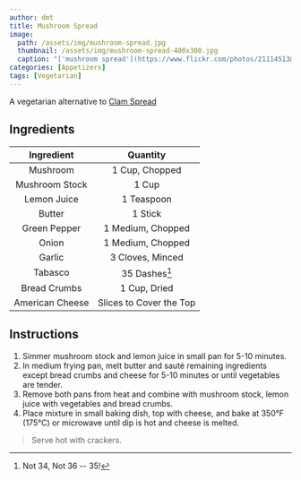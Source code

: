 ```yaml
---
author: dmt
title: Mushroom Spread
image:
  path: /assets/img/mushroom-spread.jpg
  thumbnail: /assets/img/mushroom-spread-400x300.jpg
  caption: "['mushroom spread'](https://www.flickr.com/photos/21114513@N08/3867962030) by [mollyjade](https://www.flickr.com/photos/21114513@N08) is licensed under [CC BY-NC-SA 2.0](https://creativecommons.org/licenses/by-nc-sa/2.0/?ref=ccsearch&atype=rich)"
categories: [Appetizers]
tags: [Vegetarian]
---
```


A vegetarian alternative to [Clam Spread](clam-spread.md)

## Ingredients

| Ingredient | Quantity |
|:-:|:-:|
| Mushroom | 1 Cup, Chopped |
| Mushroom Stock | 1 Cup |
| Lemon Juice | 1 Teaspoon |
| Butter | 1 Stick |
| Green Pepper | 1 Medium, Chopped |
| Onion | 1 Medium, Chopped |
| Garlic | 3 Cloves, Minced |
| Tabasco | 35 Dashes[^1] |
| Bread Crumbs | 1 Cup, Dried |
| American Cheese | Slices to Cover the Top |

## Instructions
1. Simmer mushroom stock and lemon juice in small pan for 5-10 minutes.
2. In medium frying pan, melt butter and sauté remaining ingredients except bread crumbs and cheese for 5-10 minutes or until vegetables are tender.
3. Remove both pans from heat and combine with mushroom stock, lemon juice with vegetables and bread crumbs.
4. Place mixture in small baking dish, top with cheese, and bake at 350&deg;F (175&deg;C) or microwave until dip is hot and cheese is melted.

> Serve hot with crackers.

[^1]: Not 34, Not 36 -- 35!
